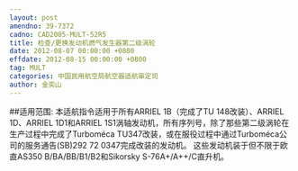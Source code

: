 ```yaml
---
layout: post
amendno: 39-7372
cadno: CAD2005-MULT-52R5
title: 检查/更换发动机燃气发生器第二级涡轮
date: 2012-08-07 00:00:00 +0800
effdate: 2012-08-15 00:00:00 +0800
tag: MULT
categories: 中国民用航空局航空器适航审定司
author: 金奕山
---
```


##适用范围:
本适航指令适用于所有ARRIEL 1B（完成了TU 148改装）、ARRIEL 1D、ARRIEL 1D1和ARRIEL 1S1涡轴发动机，所有序列号，除了那些第二级涡轮在生产过程中完成了Turboméca TU347改装，或在服役过程中通过Turboméca公司的服务通告(SB)292 72 0347完成改装的发动机。
这些发动机装于但不限于欧直AS350 B/BA/BB/B1/B2和Sikorsky S-76A+/A++/C直升机。

